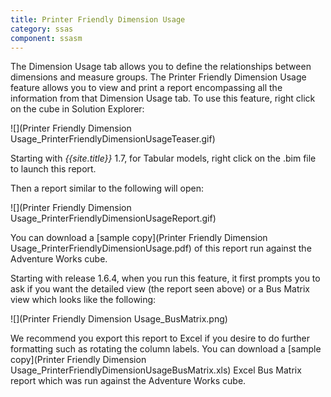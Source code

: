 ```yaml
---
title: Printer Friendly Dimension Usage
category: ssas
component: ssasm
---
```


The Dimension Usage tab allows you to define the relationships between dimensions and measure groups. The Printer Friendly Dimension Usage feature allows you to view and print a report encompassing all the information from that Dimension Usage tab. To use this feature, right click on the cube in Solution Explorer:

![](Printer Friendly Dimension Usage_PrinterFriendlyDimensionUsageTeaser.gif)

Starting with *{{site.title}}* 1.7, for Tabular models, right click on the .bim file to launch this report.

Then a report similar to the following will open:

![](Printer Friendly Dimension Usage_PrinterFriendlyDimensionUsageReport.gif)

You can download a [sample copy](Printer Friendly Dimension Usage_PrinterFriendlyDimensionUsage.pdf) of this report run against the Adventure Works cube.

Starting with release 1.6.4, when you run this feature, it first prompts you to ask if you want the detailed view (the report seen above) or a Bus Matrix view which looks like the following:

![](Printer Friendly Dimension Usage_BusMatrix.png)

We recommend you export this report to Excel if you desire to do further formatting such as rotating the column labels. You can download a [sample copy](Printer Friendly Dimension Usage_PrinterFriendlyDimensionUsageBusMatrix.xls) Excel Bus Matrix report which was run against the Adventure Works cube.